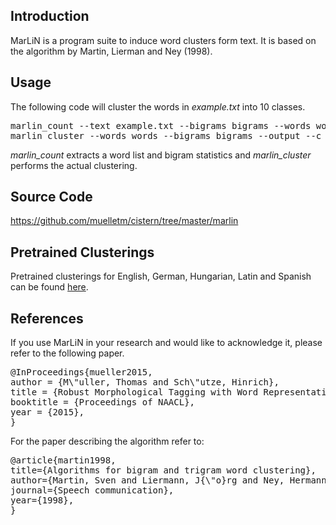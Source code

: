 ## Introduction ##

MarLiN is a program suite to induce word clusters form text.
It is based on the algorithm by Martin, Lierman and Ney (1998).

## Usage ##

The following code will cluster the words in _example.txt_ into 10 classes.

<pre>
marlin_count --text example.txt --bigrams bigrams --words words
marlin_cluster --words words --bigrams bigrams --output --c 10
</pre>

_marlin\_count_ extracts a word list and bigram statistics and _marlin\_cluster_ performs the actual clustering.

## Source Code ##

https://github.com/muelletm/cistern/tree/master/marlin

## Pretrained Clusterings ##

Pretrained clusterings for English, German, Hungarian, Latin and Spanish can be found [here](http://cistern.cis.lmu.de/marmot/naacl2015/).

## References ##

If you use MarLiN in your research and would like to acknowledge it, please refer to the following paper.

<pre>
@InProceedings{mueller2015,
author = {M\"uller, Thomas and Sch\"utze, Hinrich},
title = {Robust Morphological Tagging with Word Representations},
booktitle = {Proceedings of NAACL},
year = {2015},
}</pre>

For the paper describing the algorithm refer to:

<pre>
@article{martin1998,
title={Algorithms for bigram and trigram word clustering},
author={Martin, Sven and Liermann, J{\"o}rg and Ney, Hermann},
journal={Speech communication},
year={1998},
}</pre>
